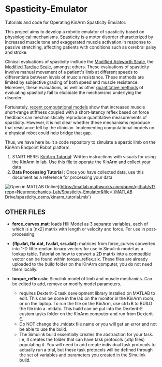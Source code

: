 # Spasticity-Emulator
Tutorials and code for Operating KinArm Spasticity Emulator. 

This project aims to develop a robotic emulator of spasticity based on physiological mechanisms. [Spasticity](https://www.pennmedicine.org/for-patients-and-visitors/patient-information/conditions-treated-a-to-z/spasticity#:~:text=Definition,other%20activities%20of%20daily%20living.) is a motor disorder characterized by increased muscle tone and exaggerated muscle activation in response to passive stretching, affecting patients with conditions such as cerebral palsy and stroke. 

Clinical evaluations of spasticity incllude the [Modified Ashworth Scale](https://www.ncbi.nlm.nih.gov/books/NBK554572/), the [Modified Tardiue Scale](https://www.physio-pedia.com/Tardieu_Scale), amongst others. These evaluations of spasticity involve manual movement of a patient's limb at different speeds to differentiate between levels of muscle resistance. These methods are limited by subjective grading of both speed and muscle resistance. Moreover, these evaluations, as well as other [quantitative methods](https://pubmed.ncbi.nlm.nih.gov/23994052/) of evaluating spasticity fail to elucidate the mechanisms underlying the disorder. 

Fortunately, [recent computational models](https://journals.plos.org/plosone/article?id=10.1371/journal.pone.0208811) show that increased muscle short-range stiffness coupled with a short-latency reflex based on force feedback can mechanistically reproduce quantitative measurements of spasticity. However, it is not clear whether these mechanisms reproduce that resistance felt by the clinician. Implementing computational models on a physical robot could help bridge that gap.

Thus, we have here built a code repository to simulate a spastic limb on the KinArm Endpoint Robot platform. 


 1. START HERE: [KinArm Tutorial](https://github.com/Neuromechanics-Lab/Spasticity-Emulator/blob/main/KinArm%20Tutorial.md):  Written instructions with visuals for using the KinArm in lab. Use this file to operate the KinArm and collect your data
 2.  **Data Processing Tutorial** : Once you have collected data, use this document as a reference for processing your data.

![Open in MATLAB Online](https://www.mathworks.com/images/responsive/global/open-in-matlab-online.svg)](https://matlab.mathworks.com/open/github/v1?repo=Neuromechanics-Lab/Spasticity-Emulator&file='/MATLAB Drive/spasticity_demo/kinarm_tutorial.mlx')
 

## OTHER FILES
- **force_curves.mat**: loads Hill Model as 3 separate variables, each of which is a [nx2] matrix with length or velocity and force. For use in post-processing

- **{flp.dat, fla.dat, fv.dat, srs.dat}**: matrices from force_curves converted into 1-D little-endian binary vectors for use in Simulink model as a lookup table. Tutorial on how to convert a 2D matrix into a compatible vector can be found within torque_reflex.slx. These files are already uploaded to the build folder on the KinArm computer, you do not need them locally. 

- **torque_reflex.slx**: Simulink model of limb and muscle mechanics. Can be edited to add, remove or modify model parameters. 
	- requires Dexterit-E task development library installed on MATLAB to edit. This can be done in the lab on the monitor in the KinArm room, or on the laptop. To run the file on the KinArm, use ctrl+B to BUILD the file into a .mldatx. This build can be put into the Dexterit-E custom tasks folder on the KinArm computer and run from Dexterit-E.
	- Do NOT change the .mldatx file name or you will get an error and not be able to use the build.
 	- The Simulink build essentially creates the abstraction for your task. i.e, it creates the folder that can have task protocols (.dtp files) populating it. You will need to add create individual task protocols to actually run a trial, but these task protocols will be defined through the set of variables and parameters you created in the Simulink build.



